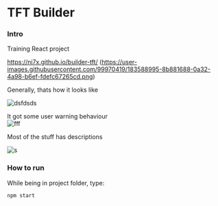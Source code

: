 # TFT Builder

### Intro
Training React project

https://ni7x.github.io/builder-tft/
(https://user-images.githubusercontent.com/99970419/183588995-8b881688-0a32-4a98-b6ef-fdefc67265cd.png)

Generally, thats how it looks like  

  ![dsfdsds](https://user-images.githubusercontent.com/99970419/183588995-8b881688-0a32-4a98-b6ef-fdefc67265cd.png)



It got some user warning behaviour  
![fff](https://user-images.githubusercontent.com/99970419/183591576-a3cf0377-6b5f-421a-97cc-3a6388a199dc.png)



Most of the stuff has descriptions  

![s](https://user-images.githubusercontent.com/99970419/183590045-a2f33901-5502-4730-95b2-92174ea7daac.png)


### How to run
While being in project folder, type:
```
npm start
```
